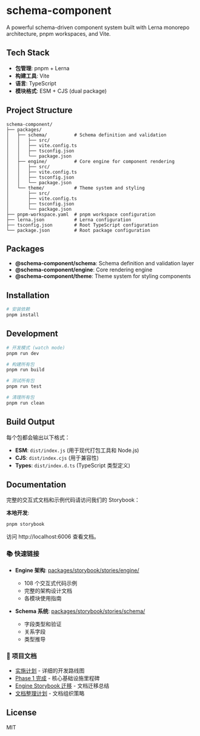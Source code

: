 # schema-component

A powerful schema-driven component system built with Lerna monorepo architecture, pnpm workspaces, and Vite.

## Tech Stack

- **包管理**: pnpm + Lerna
- **构建工具**: Vite
- **语言**: TypeScript
- **模块格式**: ESM + CJS (dual package)

## Project Structure

```
schema-component/
├── packages/
│   ├── schema/          # Schema definition and validation
│   │   ├── src/
│   │   ├── vite.config.ts
│   │   ├── tsconfig.json
│   │   └── package.json
│   ├── engine/          # Core engine for component rendering
│   │   ├── src/
│   │   ├── vite.config.ts
│   │   ├── tsconfig.json
│   │   └── package.json
│   └── theme/           # Theme system and styling
│       ├── src/
│       ├── vite.config.ts
│       ├── tsconfig.json
│       └── package.json
├── pnpm-workspace.yaml  # pnpm workspace configuration
├── lerna.json           # Lerna configuration
├── tsconfig.json        # Root TypeScript configuration
└── package.json         # Root package configuration
```

## Packages

- **@schema-component/schema**: Schema definition and validation layer
- **@schema-component/engine**: Core rendering engine
- **@schema-component/theme**: Theme system for styling components

## Installation

```bash
# 安装依赖
pnpm install
```

## Development

```bash
# 开发模式 (watch mode)
pnpm run dev

# 构建所有包
pnpm run build

# 测试所有包
pnpm run test

# 清理所有包
pnpm run clean
```

## Build Output

每个包都会输出以下格式：
- **ESM**: `dist/index.js` (用于现代打包工具和 Node.js)
- **CJS**: `dist/index.cjs` (用于兼容性)
- **Types**: `dist/index.d.ts` (TypeScript 类型定义)

## Documentation

完整的交互式文档和示例代码请访问我们的 Storybook：

**本地开发**:
```bash
pnpm storybook
```

访问 http://localhost:6006 查看文档。

### 📚 快速链接

- **Engine 架构**: [packages/storybook/stories/engine/](packages/storybook/stories/engine/)
  - 108 个交互式代码示例
  - 完整的架构设计文档
  - 各模块使用指南

- **Schema 系统**: [packages/storybook/stories/schema/](packages/storybook/stories/schema/)
  - 字段类型和验证
  - 关系字段
  - 类型推导

### 📖 项目文档

- [实施计划](IMPLEMENTATION_PLAN.md) - 详细的开发路线图
- [Phase 1 完成](PHASE1_COMPLETE.md) - 核心基础设施里程碑
- [Engine Storybook 迁移](ENGINE_STORYBOOK_MIGRATION_SUMMARY.md) - 文档迁移总结
- [文档整理计划](DOCS_CONSOLIDATION_PLAN.md) - 文档组织策略

## License

MIT
